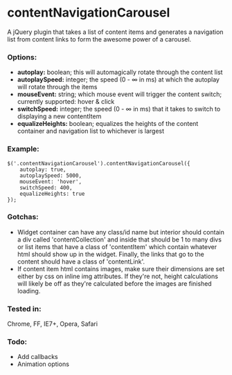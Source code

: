 # contentNavigationCarousel

A jQuery plugin that takes a list of content items and generates a navigation list from content links to form the awesome power of a carousel.

### Options:
* **autoplay:** boolean; this will automagically rotate through the content list
* **autoplaySpeed:** integer; the speed (0 - ∞ in ms) at which the autoplay will rotate through the items
* **mouseEvent:** string; which mouse event will trigger the content switch; currently supported: hover & click
* **switchSpeed:** integer; the speed (0 - ∞ in ms) that it takes to switch to displaying a new contentItem
* **equalizeHeights:** boolean; equalizes the heights of the content container and navigation list to whichever is largest

### Example:
	$('.contentNavigationCarousel').contentNavigationCarousel({
		autoplay: true,
		autoplaySpeed: 5000,
		mouseEvent: 'hover',
		switchSpeed: 400,
        equalizeHeights: true
	});
	
### Gotchas:

* Widget container can have any class/id name but interior should contain a div called 'contentCollection' and inside that should be 1 to many divs or list items that have a class of 'contentItem' which contain whatever html should show up in the widget. Finally, the links that go to the content should have a class of 'contentLink'.
* If content item html contains images, make sure their dimensions are set either by css on inline img attributes. If they're not, height calculations will likely be off as they're calculated before the images are finished loading.

### Tested in: 
Chrome, FF, IE7+, Opera, Safari

### Todo:
* Add callbacks
* Animation options